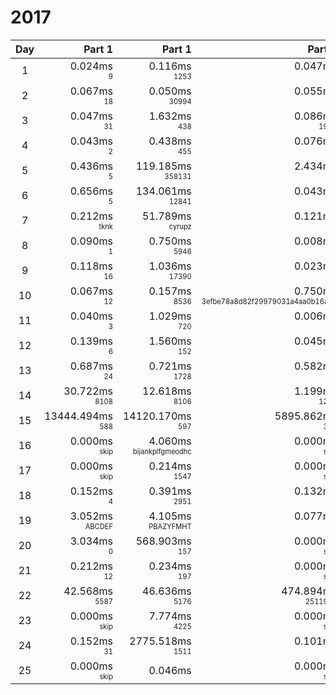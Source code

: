 # 2017

Day | Part 1 | Part 1 | Part 2 | Part 2
:---:|---:|---:|---:|---:
1 | 0.024ms <br/><sub><sup>9</sup></sub> | 0.116ms <br/><sub><sup>1253</sup></sub> | 0.047ms <br/><sub><sup>4</sup></sub> | 0.080ms <br/><sub><sup>1278</sup></sub> 
2 | 0.067ms <br/><sub><sup>18</sup></sub> | 0.050ms <br/><sub><sup>30994</sup></sub> | 0.055ms <br/><sub><sup>9</sup></sub> | 0.052ms <br/><sub><sup>233</sup></sub> 
3 | 0.047ms <br/><sub><sup>31</sup></sub> | 1.632ms <br/><sub><sup>438</sup></sub> | 0.086ms <br/><sub><sup>1968</sup></sub> | 1.130ms <br/><sub><sup>266330</sup></sub> 
4 | 0.043ms <br/><sub><sup>2</sup></sub> | 0.438ms <br/><sub><sup>455</sup></sub> | 0.076ms <br/><sub><sup>3</sup></sub> | 2.142ms <br/><sub><sup>186</sup></sub> 
5 | 0.436ms <br/><sub><sup>5</sup></sub> | 119.185ms <br/><sub><sup>358131</sup></sub> | 2.434ms <br/><sub><sup>10</sup></sub> | 8206.510ms <br/><sub><sup>25558839</sup></sub> 
6 | 0.656ms <br/><sub><sup>5</sup></sub> | 134.061ms <br/><sub><sup>12841</sup></sub> | 0.043ms <br/><sub><sup>4</sup></sub> | 0.024ms <br/><sub><sup>8038</sup></sub> 
7 | 0.212ms <br/><sub><sup>tknk</sup></sub> | 51.789ms <br/><sub><sup>cyrupz</sup></sub> | 0.121ms <br/><sub><sup>60</sup></sub> | 0.264ms <br/><sub><sup>193</sup></sub> 
8 | 0.090ms <br/><sub><sup>1</sup></sub> | 0.750ms <br/><sub><sup>5946</sup></sub> | 0.008ms <br/><sub><sup>1</sup></sub> | 0.001ms <br/><sub><sup>6026</sup></sub> 
9 | 0.118ms <br/><sub><sup>16</sup></sub> | 1.036ms <br/><sub><sup>17390</sup></sub> | 0.023ms <br/><sub><sup>10</sup></sub> | 0.176ms <br/><sub><sup>7825</sup></sub> 
10 | 0.067ms <br/><sub><sup>12</sup></sub> | 0.157ms <br/><sub><sup>8536</sup></sub> | 0.750ms <br/><sub><sup>3efbe78a8d82f29979031a4aa0b16a9d</sup></sub> | 2.740ms <br/><sub><sup>aff593797989d665349efe11bb4fd99b</sup></sub> 
11 | 0.040ms <br/><sub><sup>3</sup></sub> | 1.029ms <br/><sub><sup>720</sup></sub> | 0.006ms <br/><sub><sup>3</sup></sub> | 0.001ms <br/><sub><sup>1485</sup></sub> 
12 | 0.139ms <br/><sub><sup>6</sup></sub> | 1.560ms <br/><sub><sup>152</sup></sub> | 0.045ms <br/><sub><sup>2</sup></sub> | 19.228ms <br/><sub><sup>186</sup></sub> 
13 | 0.687ms <br/><sub><sup>24</sup></sub> | 0.721ms <br/><sub><sup>1728</sup></sub> | 0.582ms <br/><sub><sup>10</sup></sub> | 57880.289ms <br/><sub><sup>3946838</sup></sub> 
14 | 30.722ms <br/><sub><sup>8108</sup></sub> | 12.618ms <br/><sub><sup>8106</sup></sub> | 1.199ms <br/><sub><sup>1242</sup></sub> | 0.533ms <br/><sub><sup>1164</sup></sub> 
15 | 13444.494ms <br/><sub><sup>588</sup></sub> | 14120.170ms <br/><sub><sup>597</sup></sub> | 5895.862ms <br/><sub><sup>309</sup></sub> | 6118.906ms <br/><sub><sup>303</sup></sub> 
16 | 0.000ms <br/><sub><sup>skip</sup></sub> | 4.060ms <br/><sub><sup>bijankplfgmeodhc</sup></sub> | 0.000ms <br/><sub><sup>skip</sup></sub> | 56.522ms <br/><sub><sup>bpjahknliomefdgc</sup></sub> 
17 | 0.000ms <br/><sub><sup>skip</sup></sub> | 0.214ms <br/><sub><sup>1547</sup></sub> | 0.000ms <br/><sub><sup>skip</sup></sub> | 157.438ms <br/><sub><sup>31154878</sup></sub> 
18 | 0.152ms <br/><sub><sup>4</sup></sub> | 0.391ms <br/><sub><sup>2951</sup></sub> | 0.132ms <br/><sub><sup>3</sup></sub> | 23.307ms <br/><sub><sup>7366</sup></sub> 
19 | 3.052ms <br/><sub><sup>ABCDEF</sup></sub> | 4.105ms <br/><sub><sup>PBAZYFMHT</sup></sub> | 0.077ms <br/><sub><sup>38</sup></sub> | 0.001ms <br/><sub><sup>16072</sup></sub> 
20 | 3.034ms <br/><sub><sup>0</sup></sub> | 568.903ms <br/><sub><sup>157</sup></sub> | 0.000ms <br/><sub><sup>skip</sup></sub> | 87.897ms <br/><sub><sup>499</sup></sub> 
21 | 0.212ms <br/><sub><sup>12</sup></sub> | 0.234ms <br/><sub><sup>197</sup></sub> | 0.000ms <br/><sub><sup>skip</sup></sub> | 1088.971ms <br/><sub><sup>3081737</sup></sub> 
22 | 42.568ms <br/><sub><sup>5587</sup></sub> | 46.636ms <br/><sub><sup>5176</sup></sub> | 474.894ms <br/><sub><sup>2511944</sup></sub> | 405.227ms <br/><sub><sup>2512017</sup></sub> 
23 | 0.000ms <br/><sub><sup>skip</sup></sub> | 7.774ms <br/><sub><sup>4225</sup></sub> | 0.000ms <br/><sub><sup>skip</sup></sub> | 117.699ms <br/><sub><sup>905</sup></sub> 
24 | 0.152ms <br/><sub><sup>31</sup></sub> | 2775.518ms <br/><sub><sup>1511</sup></sub> | 0.101ms <br/><sub><sup>19</sup></sub> | 8.805ms <br/><sub><sup>1471</sup></sub> 
25 | 0.000ms <br/><sub><sup>skip</sup></sub> | 0.046ms <br/><sub><sup><NOT YET IMPLEMENTED></sup></sub> | 0.000ms <br/><sub><sup>skip</sup></sub> | 0.006ms <br/><sub><sup><NOT YET IMPLEMENTED></sup></sub> 
